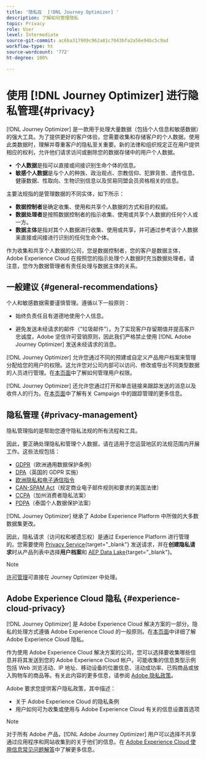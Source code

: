 ```yaml
---
title: '隐私在  [!DNL Journey Optimizer] '
description: 了解如何管理隐私
topic: Privacy
role: User
level: Intermediate
source-git-commit: ac6ba317909c962a81c7043bfa2a56e94bc5c9ad
workflow-type: ht
source-wordcount: '772'
ht-degree: 100%

---
```



# 使用 [!DNL Journey Optimizer] 进行隐私管理{#privacy}

[!DNL Journey Optimizer] 是一款用于处理大量数据（包括个人信息和敏感数据）的强大工具。为了提供更好的客户体验，您需要收集和存储客户的个人数据。使用此类数据时，理解并尊重客户的隐私至关重要。新的法律和组织规定正在用户提供相应的权利，允许他们请求访问或删除您的数据存储中的用户个人数据。

* **个人数据**&#x200B;是指可以直接或间接识别生命个体的信息。
* **敏感个人数据**&#x200B;是与个人的种族、政治观点、宗教信仰、犯罪背景、遗传信息、健康数据、性取向、生物识别信息以及贸易同盟会员资格相关的信息。

主要法规指的是管理数据的不同实体，如下所示：

* **数据控制者**&#x200B;是确定收集、使用和共享个人数据的方式和目的权威。
* **数据处理者**&#x200B;是按照数据控制者的指示收集、使用或共享个人数据的任何个人或一方。
* **数据主体**&#x200B;是指对其个人数据进行收集、使用或共享，并可通过参考该个人数据来直接或间接进行识别的任何生命个体。

作为收集和共享个人数据的公司，您是数据控制者，您的客户是数据主体，Adobe Experience Cloud 在按照您的指示处理个人数据时充当数据处理者。请注意，您作为数据管理者有责任处理与数据主体的关系。

## 一般建议 {#general-recommendations}

个人和敏感数据需要谨慎管理。遵循以下一般原则：

* 始终负责任且有道德地使用个人信息。

* 避免发送未经请求的邮件（“垃圾邮件”）。为了实现客户存留期值并提高客户忠诚度，Adobe 坚信许可营销原则，因此我们严格禁止使用 [!DNL Adobe Journey Optimizer] 发送未经请求的消息。

[!DNL Journey Optimizer] 允许您通过不同的预建或自定义产品用户档案来管理分配给您的用户的权限。这允许您对公司内部可以访问、修改或导出不同类型数据的人员进行管理。在[本页面](administration/permissions.md)中了解如何管理用户权限。

[!DNL Journey Optimizer] 还允许您通过打开和单击链接来跟踪发送的消息以及收件人的行为。在[本页面](message-tracking.md)中了解有关 Campaign 中的跟踪管理的更多信息。

## 隐私管理 {#privacy-management}

隐私管理指的是帮助您遵守隐私法规的所有流程和工具。

因此，要正确处理隐私和管理个人数据，请在适用于您运营地区的法规范围内开展工作。这些法规包括：

* [GDPR](https://ec.europa.eu/info/law/law-topic/data-protection/reform/what-does-general-data-protection-regulation-gdpr-govern_en)（欧洲通用数据保护条例）
* [DPA](https://www.gov.uk/data-protection)（英国的 GDPR 实施）
* [欧洲隐私和电子通信指令](https://eur-lex.europa.eu/legal-content/EN/TXT/?uri=CELEX:02002L0058-20091219)
* [CAN-SPAM Act](https://www.ftc.gov/tips-advice/business-center/guidance/can-spam-act-compliance-guide-business)（规定商业电子邮件规则和要求的美国法律）
* [CCPA](https://leginfo.legislature.ca.gov/faces/codes_displayText.xhtml?lawCode=CIV&amp;division=3.&amp;title=1.81.5.&amp;part=4.&amp;chapter=&amp;article=)（加州消费者隐私法案）
* [PDPA](https://secureprivacy.ai/thailand-pdpa-summary-what-businesses-need-to-know/)（泰国个人数据保护法案）

[!DNL Journey Optimizer] 继承了 Adobe Experience Platform 中所做的大多数数据集更改。

因此，隐私请求（访问权和被遗忘权）是通过 Experience Platform 进行管理的。您需要使用 [Privacy Service](https://experienceleague.adobe.com/docs/experience-platform/privacy/home.html?lang=zh-Hans){target=&quot;_blank&quot;} 发送请求，并在&#x200B;**创建隐私请求**&#x200B;时从产品列表中选择&#x200B;**用户档案**&#x200B;和 [AEP Data Lake](https://experienceleague.adobe.com/docs/experience-platform/privacy/ui/user-guide.html?lang=zh-Hans#request-builder){target=&quot;_blank&quot;}。<!--https://experienceleague.adobe.com/docs/experience-platform/privacy/home.html).-->

>[!NOTE]
>
>[许可管理](../../help/using/consent.md)可直接在 Journey Optimizer 中处理。

## Adobe Experience Cloud 隐私 {#experience-cloud-privacy}

[!DNL Journey Optimizer] 是 Adobe Experience Cloud 解决方案的一部分。隐私的处理方式遵循 Adobe Experience Cloud 的一般原则。在[本页面](https://www.adobe.com/cn/privacy/marketing-cloud.html)中详细了解 Adobe Experience Cloud 隐私。

作为使用 Adobe Experience Cloud 解决方案的公司，您可以选择要收集哪些信息并将其发送到您的 Adobe Experience Cloud 帐户。可能收集的信息类型示例包括 Web 浏览活动、IP 地址、移动设备的位置信息、活动成功率、已购商品或放入购物车的商品等。有关此内容的更多信息，请参阅 [Adobe 隐私政策](https://www.adobe.com/cn/privacy/policy.html)。

Adobe 要求您提供客户隐私政策，其中描述：

* 关于 Adobe Experience Cloud 的隐私条例
* 用户如何可为收集或使用与 Adobe Experience Cloud 有关的信息设置首选项

>[!NOTE]
>
>对于所有 Adobe 产品，[!DNL Adobe Journey Optimizer] 用户可以选择不共享通过应用程序和网站收集到的关于他们的信息。在 [Adobe Experience Cloud 使用信息常见问题解答](https://www.adobe.com/cn/privacy/experience-cloud-usage-info-faq.html)中了解更多信息。

<!--Because Journey Optimizer integrates with Adobe Experience Platform, where audiences are transferred from one system to another, you need to pay extra care to personal data protection.-->
